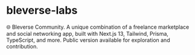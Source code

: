 # bleverse-labs
🌐 Bleverse Community. A unique combination of a freelance marketplace and social networking app, built with Next.js 13, Tailwind, Prisma, TypeScript, and more. Public version available for exploration and contribution.
